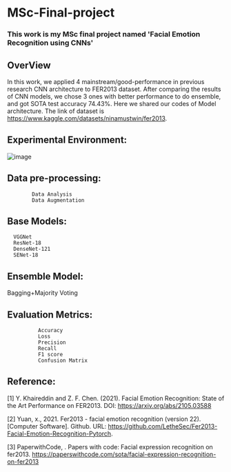 # MSc-Final-project
### This work is my MSc final project named 'Facial Emotion Recognition using CNNs'
## OverView
In this work, we applied 4 mainstream/good-performance in previous research CNN architecture to FER2013 dataset. After comparing the results of CNN models, we chose 3 ones with better performance to do ensemble, and got SOTA test accuracy 74.43%. Here we shared our codes of Model architecture. The link of dataset is https://www.kaggle.com/datasets/ninamustwin/fer2013.
## Experimental Environment:
![image](https://user-images.githubusercontent.com/49049595/189252514-7ce92799-fdd1-4981-ba07-249d0da5cc62.png)
## Data pre-processing:
            Data Analysis
            Data Augmentation

## Base Models:
      VGGNet
      ResNet-18
      DenseNet-121
      SENet-18

## Ensemble Model:

   Bagging+Majority Voting

## Evaluation Metrics:
              Accuracy
              Loss
              Precision
              Recall
              F1 score
              Confusion Matrix


## Reference:
[1] Y. Khaireddin and Z. F. Chen. (2021). Facial Emotion Recognition: State of the Art Performance on FER2013. DOI: https://arxiv.org/abs/2105.03588

[2] Yuan, x., 2021. Fer2013 - facial emotion recognition (version 22). [Computer Software]. Github. URL: https://github.com/LetheSec/Fer2013-Facial-Emotion-Recognition-Pytorch.

[3] PaperwithCode, . Papers with code: Facial expression recognition on fer2013. https://paperswithcode.com/sota/facial-expression-recognition-on-fer2013






